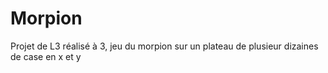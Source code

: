 # Morpion
Projet de L3 réalisé à 3, jeu du morpion sur un plateau de plusieur dizaines de case en x et y

